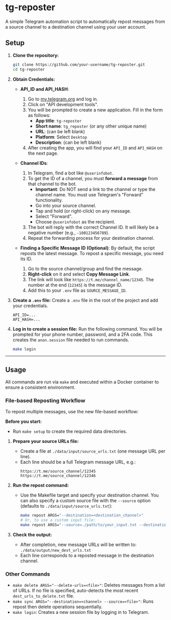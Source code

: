# tg-reposter

A simple Telegram automation script to automatically repost messages from a source channel to a destination channel using your user account.

## Setup

1.  **Clone the repository:**
    ```bash
    git clone https://github.com/your-username/tg-reposter.git
    cd tg-reposter
    ```

2.  **Obtain Credentials:**
    *   **API_ID and API_HASH**:
        1.  Go to [my.telegram.org](https://my.telegram.org) and log in.
        2.  Click on "API development tools".
        3.  You will be prompted to create a new application. Fill in the form as follows:
            - **App title**: `tg-reposter`
            - **Short name**: `tg_reposter` (or any other unique name)
            - **URL**: (can be left blank)
            - **Platform**: Select `Desktop`
            - **Description**: (can be left blank)
        4.  After creating the app, you will find your `API_ID` and `API_HASH` on the next page.
    *   **Channel IDs**:
        1.  In Telegram, find a bot like `@userinfobot`.
        2.  To get the ID of a channel, you must **forward a message** from that channel to the bot.
            - **Important**: Do NOT send a link to the channel or type the channel name. You must use Telegram's "Forward" functionality.
            - Go into your source channel.
            - Tap and hold (or right-click) on any message.
            - Select "Forward".
            - Choose `@userinfobot` as the recipient.
        3.  The bot will reply with the correct Channel ID. It will likely be a negative number (e.g., `-100123456789`).
        4.  Repeat the forwarding process for your destination channel.

    *   **Finding a Specific Message ID (Optional)**:
        By default, the script reposts the latest message. To repost a specific message, you need its ID.
        1.  Go to the source channel/group and find the message.
        2.  **Right-click** on it and select **Copy Message Link**.
        3.  The link will look like `https://t.me/channel_name/12345`. The number at the end (`12345`) is the message ID.
        4.  Add this to your `.env` file as `SOURCE_MESSAGE_ID`.

3.  **Create a `.env` file:**
    Create a `.env` file in the root of the project and add your credentials.
    ```
    API_ID=...
    API_HASH=...
    ```

4.  **Log in to create a session file:**
    Run the following command. You will be prompted for your phone number, password, and a 2FA code. This creates the `anon.session` file needed to run commands.
    ```bash
    make login
    ```

---

## Usage

All commands are run via `make` and executed within a Docker container to ensure a consistent environment.

### File-based Reposting Workflow

To repost multiple messages, use the new file-based workflow:

**Before you start:**
- Run `make setup` to create the required data directories.

1. **Prepare your source URLs file:**
   - Create a file at `./data/input/source_urls.txt` (one message URL per line).
   - Each line should be a full Telegram message URL, e.g.:
     ```
     https://t.me/source_channel/12345
     https://t.me/source_channel/12346
     ```

2. **Run the repost command:**
   - Use the Makefile target and specify your destination channel. You can also specify a custom source file with the `--source` option (defaults to `./data/input/source_urls.txt`):
     ```bash
     make repost ARGS="--destination=<destination_channel>"
     # Or, to use a custom input file:
     make repost ARGS="--source=./path/to/your_input.txt --destination=<destination_channel>"
     ```

3. **Check the output:**
   - After completion, new message URLs will be written to:
     `./data/output/new_dest_urls.txt`
   - Each line corresponds to a reposted message in the destination channel.

### Other Commands

*   `make delete ARGS="--delete-urls=<file>"`: Deletes messages from a list of URLs. If no file is specified, auto-detects the most recent `dest_urls_to_delete.txt` file.
*   `make sync ARGS="--destination=<channel> --source=<file>"`: Runs repost then delete operations sequentially.
*   `make login`: Creates a new session file by logging in to Telegram.
